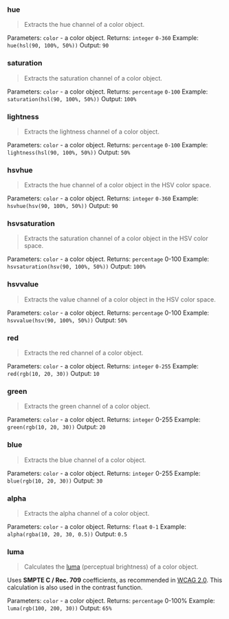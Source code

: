 ### hue

> Extracts the hue channel of a color object.

Parameters: `color` - a color object.
Returns: `integer` `0-360`
Example: `hue(hsl(90, 100%, 50%))`
Output: `90`


### saturation

> Extracts the saturation channel of a color object.

Parameters: `color` - a color object.
Returns: `percentage` `0-100`
Example: `saturation(hsl(90, 100%, 50%))`
Output: `100%`


### lightness

> Extracts the lightness channel of a color object.

Parameters: `color` - a color object.
Returns: `percentage` `0-100`
Example: `lightness(hsl(90, 100%, 50%))`
Output: `50%`


### hsvhue

> Extracts the hue channel of a color object in the HSV color space.

Parameters: `color` - a color object.
Returns: `integer` `0-360`
Example: `hsvhue(hsv(90, 100%, 50%))`
Output: `90`


### hsvsaturation

> Extracts the saturation channel of a color object in the HSV color space.

Parameters: `color` - a color object.
Returns: `percentage` 0-100
Example: `hsvsaturation(hsv(90, 100%, 50%))`
Output: `100%`


### hsvvalue

> Extracts the value channel of a color object in the HSV color space.

Parameters: `color` - a color object.
Returns: `percentage` 0-100
Example: `hsvvalue(hsv(90, 100%, 50%))`
Output: `50%`


### red

> Extracts the red channel of a color object.

Parameters: `color` - a color object.
Returns: `integer` `0-255`
Example: `red(rgb(10, 20, 30))`
Output: `10`


### green

> Extracts the green channel of a color object.

Parameters: `color` - a color object.
Returns: `integer` 0-255
Example: `green(rgb(10, 20, 30))`
Output: `20`


### blue

> Extracts the blue channel of a color object.

Parameters: `color` - a color object.
Returns: `integer` 0-255
Example: `blue(rgb(10, 20, 30))`
Output: `30`


### alpha

> Extracts the alpha channel of a color object.

Parameters: `color` - a color object.
Returns: `float` `0-1`
Example: `alpha(rgba(10, 20, 30, 0.5))`
Output: `0.5`


### luma

> Calculates the [luma](http://en.wikipedia.org/wiki/Luma_(video)) (perceptual brightness) of a color object.

Uses **SMPTE C / Rec. 709** coefficients, as recommended in [WCAG 2.0](http://www.w3.org/TR/2008/REC-WCAG20-20081211/#relativeluminancedef). This calculation is also used in the contrast function.

Parameters: `color` - a color object.
Returns: `percentage` 0-100%
Example: `luma(rgb(100, 200, 30))`
Output: `65%`